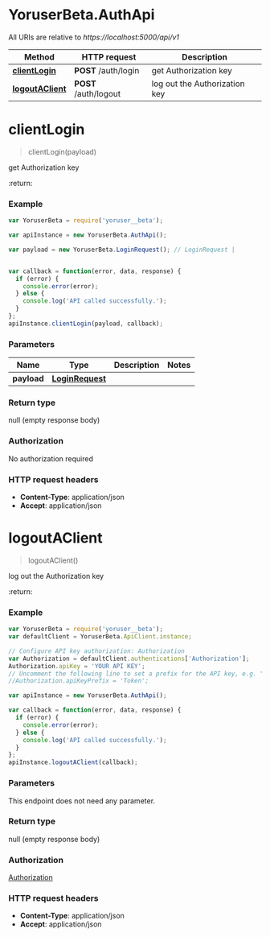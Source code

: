 # YoruserBeta.AuthApi

All URIs are relative to *https://localhost:5000/api/v1*

Method | HTTP request | Description
------------- | ------------- | -------------
[**clientLogin**](AuthApi.md#clientLogin) | **POST** /auth/login | get Authorization key
[**logoutAClient**](AuthApi.md#logoutAClient) | **POST** /auth/logout | log out the Authorization key


<a name="clientLogin"></a>
# **clientLogin**
> clientLogin(payload)

get Authorization key

:return:

### Example
```javascript
var YoruserBeta = require('yoruser__beta');

var apiInstance = new YoruserBeta.AuthApi();

var payload = new YoruserBeta.LoginRequest(); // LoginRequest | 


var callback = function(error, data, response) {
  if (error) {
    console.error(error);
  } else {
    console.log('API called successfully.');
  }
};
apiInstance.clientLogin(payload, callback);
```

### Parameters

Name | Type | Description  | Notes
------------- | ------------- | ------------- | -------------
 **payload** | [**LoginRequest**](LoginRequest.md)|  | 

### Return type

null (empty response body)

### Authorization

No authorization required

### HTTP request headers

 - **Content-Type**: application/json
 - **Accept**: application/json

<a name="logoutAClient"></a>
# **logoutAClient**
> logoutAClient()

log out the Authorization key

:return:

### Example
```javascript
var YoruserBeta = require('yoruser__beta');
var defaultClient = YoruserBeta.ApiClient.instance;

// Configure API key authorization: Authorization
var Authorization = defaultClient.authentications['Authorization'];
Authorization.apiKey = 'YOUR API KEY';
// Uncomment the following line to set a prefix for the API key, e.g. "Token" (defaults to null)
//Authorization.apiKeyPrefix = 'Token';

var apiInstance = new YoruserBeta.AuthApi();

var callback = function(error, data, response) {
  if (error) {
    console.error(error);
  } else {
    console.log('API called successfully.');
  }
};
apiInstance.logoutAClient(callback);
```

### Parameters
This endpoint does not need any parameter.

### Return type

null (empty response body)

### Authorization

[Authorization](../README.md#Authorization)

### HTTP request headers

 - **Content-Type**: application/json
 - **Accept**: application/json

